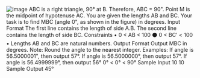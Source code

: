![image](https://github.com/Kumarbegnier/Hacker-Rank/assets/49531334/1e7f0c25-e6ff-4f7d-8358-a80bff1fa908)
ABC is a right triangle, 90° at B.
Therefore, ABC = 90".
Point M is the midpoint of hypotenuse AC.
You are given the lengths AB and BC.
Your task is to find MBC (angle 0", as shown in the figure) in degrees.
Input Format
The first line contains the length of side A.B.
The second line contains the length of side BC.
Constraints
• 0 < AB < 100
⚫ 0 < BC' < 100
• Lengths AB and BC are natural numbers.
Output Format
Output MBC in degrees.
Note: Round the angle to the nearest integer. Examples:
If angle is 56.5000001", then output 57°.
If angle is 56.5000000°, then output 57°.
If angle is 56.4999999°, then output 56°
0° < 0° < 90°
Sample Input
10
10
Sample Output
45°
